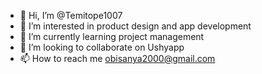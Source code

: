 - 👋 Hi, I’m @Temitope1007
- 👀 I’m interested in product design and app development 
- 🌱 I’m currently learning project management 
- 💞️ I’m looking to collaborate on Ushyapp 
- 📫 How to reach me obisanya2000@gmail.com

<!---
Temitope1007/Temitope1007 is a ✨ special ✨ repository because its `README.md` (this file) appears on your GitHub profile.
You can click the Preview link to take a look at your changes.
--->
